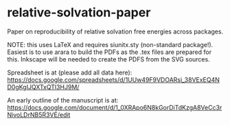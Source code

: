 # relative-solvation-paper
Paper on reproducibility of relative solvation free energies across packages.

NOTE: this uses LaTeX and requires siunitx.sty (non-standard package!).
Easiest is to use arara to build the PDFs as the .tex files are prepared for
this.  Inkscape will be needed to create the PDFS from the SVG sources.

Spreadsheet is at (please add all data here):
https://docs.google.com/spreadsheets/d/1UUw49F9VDOARsi_38VExEQ4ND0gKgIJQXTxQTl3HJ9M/

An early outline of the manuscript is at:
https://docs.google.com/document/d/1_0XRApo6N8kGorDiTdKzgA8VeCc3rNivoLDrNB5R3VE/edit
